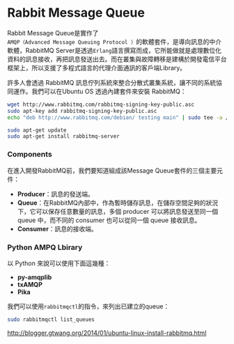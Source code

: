 # Rabbit Message Queue
Rabbit Message Queue是實作了```AMQP（Advanced Message Queuing Protocol ）```的軟體套件，是導向訊息的中介軟體，RabbitMQ Server是透過```Erlang```語言撰寫而成，它所能做就是處理數位化資料的訊息接收，再把訊息發送出去。而在叢集與故障轉移是建構於開發電信平台框架上，所以支援了多程式語言的代理介面通訊的客戶端Library。

許多人會透過 RabbitMQ 訊息佇列系統來整合分散式叢集系統，讓不同的系統協同運作。我們可以在Ubuntu OS 透過內建套件來安裝 RabbitMQ：
```sh
wget http://www.rabbitmq.com/rabbitmq-signing-key-public.asc
sudo apt-key add rabbitmq-signing-key-public.asc
echo "deb http://www.rabbitmq.com/debian/ testing main" | sudo tee -a /etc/apt/sources.list

sudo apt-get update
sudo apt-get install rabbitmq-server
```

### Components
在進入開發RabbitMQ前，我們要知道組成該Message Queue套件的三個主要元件：
* **Producer**：訊息的發送端。
* **Queue**：在RabbitMQ內部中，作為暫時儲存訊息，在儲存空間足夠的狀況下，它可以保存任意數量的訊息，多個 producer 可以將訊息發送至同一個 queue 中，而不同的 consumer 也可以從同一個 queue 接收訊息。
* **Consumer**：訊息的接收端。

### Python AMPQ Lbirary
以 Python 來說可以使用下面這幾種：
* **py-amqplib**
* **txAMQP**
* **Pika**


我們可以使用```rabbitmqctl```的指令，來列出已建立的queue：
```sh
sudo rabbitmqctl list_queues
```

http://blogger.gtwang.org/2014/01/ubuntu-linux-install-rabbitmq.html

